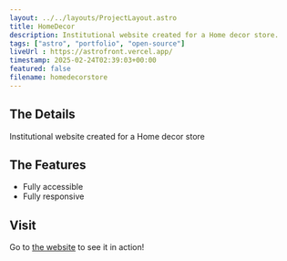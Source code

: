```yaml
---
layout: ../../layouts/ProjectLayout.astro
title: HomeDecor
description: Institutional website created for a Home decor store.
tags: ["astro", "portfolio", "open-source"]
liveUrl : https://astrofront.vercel.app/
timestamp: 2025-02-24T02:39:03+00:00
featured: false
filename: homedecorstore
---
```


## The Details

Institutional website created for a Home decor store

## The Features

- Fully accessible
- Fully responsive

## Visit

Go to [the website](https://astrofront.vercel.app/) to see it in action!
